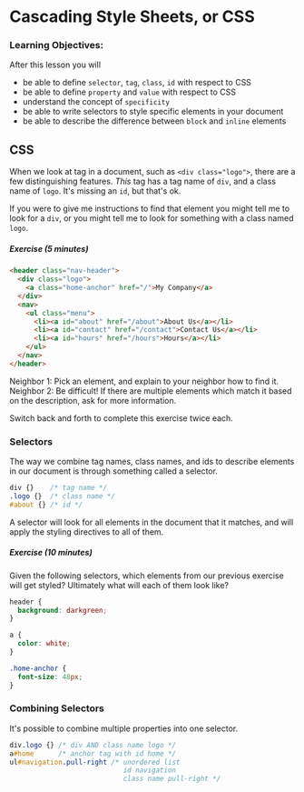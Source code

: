 # Cascading Style Sheets, or CSS

### Learning Objectives:
After this lesson you will

- be able to define `selector`, `tag`, `class`, `id` with respect to CSS
- be able to define `property` and `value` with respect to CSS
- understand the concept of `specificity`
- be able to write selectors to style specific elements in your document
- be able to describe the difference between `block` and `inline` elements

## CSS

When we look at tag in a document, such as `<div class="logo">`, there are a few distinguishing features.  *This* tag has a tag name of `div`, and a class name of `logo`.  It's missing an `id`, but that's ok.

If you were to give me instructions to find that element you might tell me to look for a `div`, or you might tell me to look for something with a class named `logo`.

##### Exercise (5 minutes)

```html
<header class="nav-header">
  <div class="logo">
    <a class="home-anchor" href="/">My Company</a>
  </div>
  <nav>
    <ul class="menu">
      <li><a id="about" href="/about">About Us</a></li>
      <li><a id="contact" href="/contact">Contact Us</a></li>
      <li><a id="hours" href="/hours">Hours</a></li>
    </ul>
  </nav>
</header>
```

Neighbor 1: Pick an element, and explain to your neighbor how to find it.  
Neighbor 2: Be difficult!  If there are multiple elements which match it based on the description, ask for more information.

Switch back and forth to complete this exercise twice each.

### Selectors

The way we combine tag names, class names, and ids to describe elements in our document is through something called a selector.

```CSS
div {}    /* tag name */
.logo {}  /* class name */
#about {} /* id */
```

A selector will look for all elements in the document that it matches, and will apply the styling directives to all of them.

##### Exercise (10 minutes)

Given the following selectors, which elements from our previous exercise will get styled?  Ultimately what will each of them look like?

```CSS
header {
  background: darkgreen;
}

a {
  color: white;
}

.home-anchor {
  font-size: 48px;
}
```

### Combining Selectors

It's possible to combine multiple properties into one selector.  

```CSS
div.logo {} /* div AND class name logo */
a#home      /* anchor tag with id home */
ul#navigation.pull-right /* unordered list
                            id navigation
                            class name pull-right */
```
